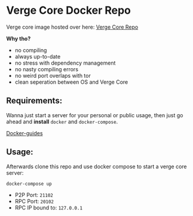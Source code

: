 # Verge Core Docker Repo

Verge core image hosted over here: [Verge Core Repo](https://hub.docker.com/r/marpme/verge-core)

**Why tho?**

-   no compiling
-   always up-to-date
-   no stress with dependency management
-   no nasty compiling errors
-   no weird port overlaps with tor
-   clean seperation between OS and Verge Core

## Requirements:

Wanna just start a server for your personal or public usage, then just go ahead and **install** `docker` and `docker-compose`.

[Docker-guides](https://docs.docker.com/)

## Usage:

Afterwards clone this repo and use docker compose to start a verge core server:

```sh
docker-compose up
```

-   P2P Port: `21102`
-   RPC Port: `20102`
-   RPC IP bound to: `127.0.0.1`
